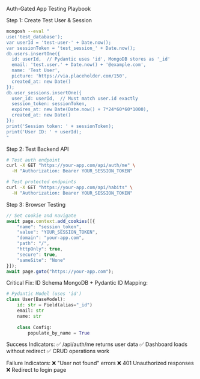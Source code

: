 Auth-Gated App Testing Playbook

Step 1: Create Test User & Session
```bash
mongosh --eval "
use('test_database');
var userId = 'test-user-' + Date.now();
var sessionToken = 'test_session_' + Date.now();
db.users.insertOne({
  id: userId,  // Pydantic uses 'id', MongoDB stores as '_id'
  email: 'test.user.' + Date.now() + '@example.com',
  name: 'Test User',
  picture: 'https://via.placeholder.com/150',
  created_at: new Date()
});
db.user_sessions.insertOne({
  user_id: userId,  // Must match user.id exactly
  session_token: sessionToken,
  expires_at: new Date(Date.now() + 7*24*60*60*1000),
  created_at: new Date()
});
print('Session token: ' + sessionToken);
print('User ID: ' + userId);
"
```

Step 2: Test Backend API
```bash
# Test auth endpoint
curl -X GET "https://your-app.com/api/auth/me" \
  -H "Authorization: Bearer YOUR_SESSION_TOKEN"

# Test protected endpoints
curl -X GET "https://your-app.com/api/habits" \
  -H "Authorization: Bearer YOUR_SESSION_TOKEN"
```

Step 3: Browser Testing
```javascript
// Set cookie and navigate
await page.context.add_cookies([{
    "name": "session_token",
    "value": "YOUR_SESSION_TOKEN",
    "domain": "your-app.com",
    "path": "/",
    "httpOnly": true,
    "secure": true,
    "sameSite": "None"
}]);
await page.goto("https://your-app.com");
```

Critical Fix: ID Schema
MongoDB + Pydantic ID Mapping:

```python
# Pydantic Model (uses 'id')
class User(BaseModel):
    id: str = Field(alias="_id")
    email: str
    name: str
    
    class Config:
        populate_by_name = True
```

Success Indicators:
✅ /api/auth/me returns user data
✅ Dashboard loads without redirect
✅ CRUD operations work

Failure Indicators:
❌ "User not found" errors
❌ 401 Unauthorized responses  
❌ Redirect to login page